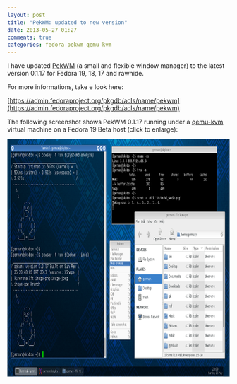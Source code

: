 ```yaml
---
layout: post
title: "PekWM: updated to new version"
date: 2013-05-27 01:27
comments: true
categories: fedora pekwm qemu kvm
---
```


I have updated [PekWM](http://www.pekwm.org) (a small and flexible window manager) to the latest version 0.1.17 for Fedora 19, 18, 17 and rawhide.

For more informations, take e look here:

[https://admin.fedoraproject.org/pkgdb/acls/name/pekwm](https://admin.fedoraproject.org/pkgdb/acls/name/pekwm)

<!-- more -->

The following screenshot shows PekWM 0.1.17 running under a [qemu-kvm](http://wiki.qemu.org/KVM) virtual machine on a Fedora 19 Beta host (click to enlarge):

<a href="/images/pekwm-0.1.17.png"><img class="center" src="/images/pekwm-0.1.17.png" width="956" height="537" title="Fedora 19 Beta + PekWM 0.1.17"></a>
